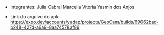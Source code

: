 - Integrantes:
  Julia Cabral
  Marcella Vitoria
  Yasmin dos Anjos

- Link do arquivo do apk:
   https://expo.dev/accounts/yadap/projects/GeoCam/builds/69062bad-b248-427d-a6a9-8aa74578af89
   